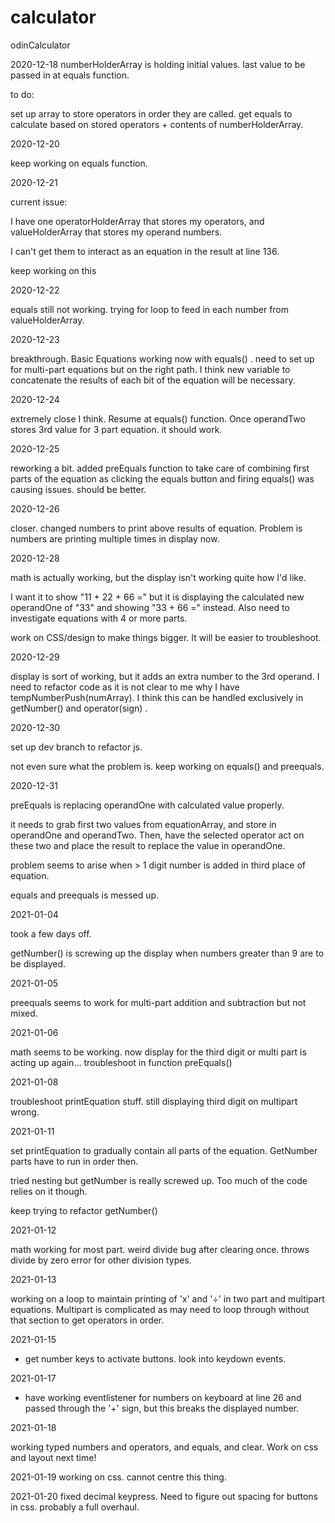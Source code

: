 # calculator
odinCalculator


2020-12-18
numberHolderArray is holding initial values. last value to be passed in at equals function.

to do:

set up array to store operators in order they are called.
get equals to calculate based on stored operators + contents of numberHolderArray.

2020-12-20

keep working on equals function. 

2020-12-21

current issue: 

I have one operatorHolderArray that stores my operators, and valueHolderArray that stores my operand numbers.

I can't get them to interact as an equation in the result at line 136.  

keep working on this

2020-12-22

equals still not working. trying for loop to feed in each number from valueHolderArray. 

2020-12-23

breakthrough. Basic Equations working now with equals() . need to set up for multi-part equations but on the right path. I think new variable to concatenate the results of each bit of the equation will be necessary. 

2020-12-24 

extremely close I think. Resume at equals() function. Once operandTwo stores 3rd value for 3 part equation. it should work.

2020-12-25

reworking a bit. added preEquals function to take care of combining first parts of the equation as clicking the equals button and firing equals() was causing issues. should be better. 

2020-12-26

closer. changed numbers to print above results of equation. Problem is numbers are printing multiple times in display now. 

2020-12-28

math is actually working, but the display isn't working quite how I'd like.

I want it to show "11 + 22 + 66 =" but it is displaying the calculated new operandOne of "33" and showing "33 + 66 =" instead. Also need to investigate equations with 4 or more parts. 

work on CSS/design to make things bigger. It will be easier to troubleshoot.

2020-12-29

display is sort of working, but it adds an extra number to the 3rd operand. I need to refactor code as it is not clear to me why I have tempNumberPush(numArray). I think this can be handled exclusively in getNumber() and operator(sign) .

2020-12-30

set up dev branch to refactor js. 

not even sure what the problem is. keep working on equals() and preequals. 

2020-12-31

preEquals is  replacing operandOne with calculated value properly.

it needs to grab first two values from equationArray, and store in operandOne and operandTwo. Then, have the selected operator act on
these two and place the result to replace the value in operandOne.

problem seems to arise when > 1 digit number is added in third place of equation.   

equals and preequals is messed up. 

2021-01-04

took a few days off. 

getNumber() is screwing up the display when numbers greater than 9 are to be displayed. 

2021-01-05

preequals seems to work for multi-part addition and subtraction but not mixed. 

2021-01-06

math seems to be working. now display for the third digit or multi part is acting up again... troubleshoot in function preEquals()

2021-01-08 

troubleshoot printEquation stuff. still displaying third digit on multipart wrong. 

2021-01-11 

set printEquation to gradually contain all parts of the equation. GetNumber parts have to run in order then.

tried nesting but getNumber is really screwed up. Too much of the code relies on it though. 

keep trying to refactor getNumber()

2021-01-12

math working for most part. weird divide bug after clearing once. throws divide by zero error for other division types. 

2021-01-13

working on a loop to maintain printing of 'x' and '÷' in two part and multipart equations. Multipart is complicated as may need to loop through without that section to get operators in order. 

2021-01-15

- get number keys to activate buttons. look into keydown events.

2021-01-17

- have working eventlistener for numbers on keyboard at line 26 and passed through the '+' sign, 
but this breaks the displayed number. 

2021-01-18

working typed numbers and operators, and equals, and clear. Work on css and layout next time!

2021-01-19
working on css. cannot centre this thing. 

2021-01-20 
fixed decimal keypress. Need to figure out spacing for buttons in css. probably a full overhaul. 